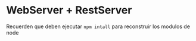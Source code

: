# WebServer + RestServer

Recuerden que deben ejecutar ``` npm intall ``` para reconstruir los modulos de node